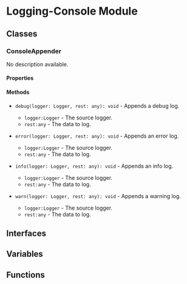 # Logging-Console Module

## Classes


### ConsoleAppender

No description available.

#### Properties


#### Methods


* `debug(logger: Logger, rest: any): void` - Appends a debug log.
  * `logger:Logger` - The source logger.
  * `rest:any` - The data to log.



* `error(logger: Logger, rest: any): void` - Appends an error log.
  * `logger:Logger` - The source logger.
  * `rest:any` - The data to log.



* `info(logger: Logger, rest: any): void` - Appends an info log.
  * `logger:Logger` - The source logger.
  * `rest:any` - The data to log.



* `warn(logger: Logger, rest: any): void` - Appends a warning log.
  * `logger:Logger` - The source logger.
  * `rest:any` - The data to log.




## Interfaces


## Variables


## Functions

